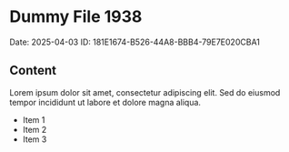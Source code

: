# Dummy File 1938

Date: 2025-04-03
ID: 181E1674-B526-44A8-BBB4-79E7E020CBA1

## Content

Lorem ipsum dolor sit amet, consectetur adipiscing elit.
Sed do eiusmod tempor incididunt ut labore et dolore magna aliqua.

* Item 1
* Item 2
* Item 3

